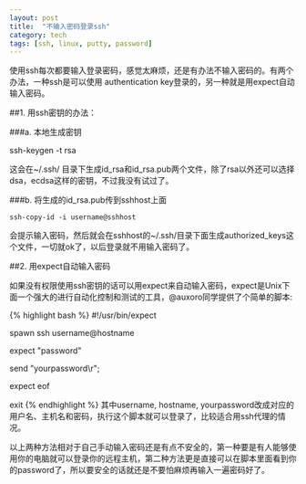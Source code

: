 ```yaml
---
layout: post
title:  "不输入密码登录ssh"
category: tech
tags: [ssh, linux, putty, password]
---
```


使用ssh每次都要输入登录密码，感觉太麻烦，还是有办法不输入密码的。有两个办法，一种ssh是可以使用 authentication key登录的，另一种就是用expect自动输入密码。

##1. 用ssh密钥的办法：

###a. 本地生成密钥

ssh-keygen -t rsa

这会在~/.ssh/ 目录下生成id_rsa和id_rsa.pub两个文件，除了rsa以外还可以选择dsa，ecdsa这样的密钥，不过我没有试过了。

###b. 将生成的id_rsa.pub传到sshhost上面

`ssh-copy-id -i username@sshhost`

会提示输入密码，然后就会在sshhost的~/.ssh/目录下面生成authorized_keys这个文件，一切就ok了，以后登录就不用输入密码了。

##2. 用expect自动输入密码

如果没有权限使用ssh密钥的话可以用expect来自动输入密码，expect是Unix下面一个强大的进行自动化控制和测试的工具，@auxoro同学提供了个简单的脚本:

{% highlight bash %}
#!/usr/bin/expect

spawn ssh username@hostname

expect "password"

send "yourpassword\r";

expect eof

exit
{% endhighlight %}
其中username, hostname, yourpassword改成对应的用户名、主机名和密码，执行这个脚本就可以登录了，比较适合用ssh代理的情况。

以上两种方法相对于自己手动输入密码还是有点不安全的，第一种要是有人能够使用你的电脑就可以登录你的远程主机，第二种方法更是直接可以在脚本里面看到你的password了，所以要安全的话就还是不要怕麻烦再输入一遍密码好了。
